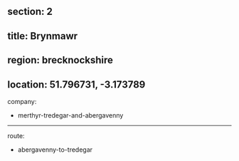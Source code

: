 section: 2
----
title: Brynmawr
----
region: brecknockshire
----
location: 51.796731, -3.173789
----
company:
- merthyr-tredegar-and-abergavenny
----
route:
- abergavenny-to-tredegar
